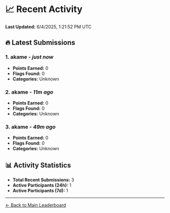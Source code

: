 # 📈 Recent Activity

**Last Updated:** 6/4/2025, 1:21:52 PM UTC

## 🔥 Latest Submissions

### 1. akame - *just now*
- **Points Earned:** 0
- **Flags Found:** 0
- **Categories:** Unknown

### 2. akame - *11m ago*
- **Points Earned:** 0
- **Flags Found:** 0
- **Categories:** Unknown

### 3. akame - *49m ago*
- **Points Earned:** 0
- **Flags Found:** 0
- **Categories:** Unknown

## 📊 Activity Statistics

- **Total Recent Submissions:** 3
- **Active Participants (24h):** 1
- **Active Participants (7d):** 1

---
[← Back to Main Leaderboard](README.md)